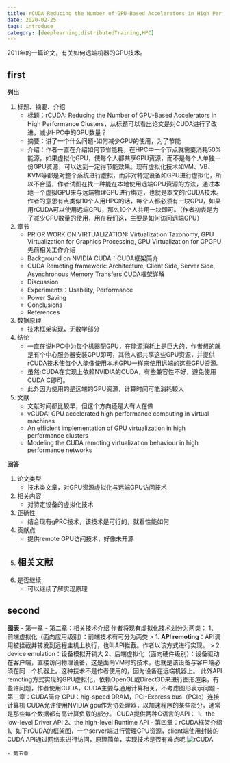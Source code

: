 ```yaml
---
title: rCUDA Reducing the Number of GPU-Based Accelerators in High Performance Clusters
date: 2020-02-25
tags: introduce
category: [deeplearning,distributedTraining,HPC]
---
```

2011年的一篇论文，有关如何远端机器的GPU技术。

## first
**列出**
1. 标题、摘要、介绍
	- 标题：rCUDA: Reducing the Number of GPU-Based Accelerators in High Performance Clusters，从标题可以看出论文是对CUDA进行了改进，减少HPC中的GPU数量？
	- 摘要：讲了一个什么问题-如何减少GPU的使用，为了节能
	- 介绍：作者一直在介绍如何节省能耗，在HPC中一个节点就需要消耗50%能源，如果虚拟化GPU，使每个人都共享GPU资源，而不是每个人单独一份GPU资源，可以达到一定得节能效果。现有虚拟化技术如VM、VB、KVM等都是对整个系统进行虚拟，而非对特定设备如GPU进行虚拟化，所以不合适，作者试图在找一种能在本地使用远端GPU资源的方法，通过本地一个虚拟GPU来与远端物理GPU进行绑定，也就是本文的rCUDA技术。作者的意思有点类似10个人用HPC的话，每个人都必须有一块GPU，如果用rCUDA可以使用远端GPU，那么10个人共用一块即可。（作者初衷是为了减少GPU数量的使用，用在我们这，主要是如何访问远端GPU）
2. 章节
	- PRIOR WORK ON VIRTUALIZATION: Virtualization Taxonomy, GPU Virtualization for Graphics Processing, GPU Virtualization for GPGPU 先前相关工作介绍
	- Background on NVIDIA CUDA：CUDA框架简介
	- CUDA Remoting framework: Architecture, Client Side, Server Side, Asynchronous Memory Transfers CUDA框架详解
	- Discussion
	- Experiments：Usability, Performance
	- Power Saving
	- Conclusions
	- References
3. 数据原理
	- 技术框架实现，无数学部分
4. 结论
	- 一直在说HPC中为每个机器配GPU，在能源消耗上是巨大的，作者想的就是有个中心服务器安装GPU即可，其他人都共享这些GPU资源，并提供rCUDA技术使每个人能像使用本地GPU一样来使用远端的这些GPU资源。
	- 虽然rCUDA在实现上依赖NVIDIA的CUDA，有些兼容性不好，避免使用CUDA C即可。
	- 此外因为使用的是远端的GPU资源，计算时间可能消耗较大
5. 文献
	- 文献时间都比较早，但这个方向还是大有人在做
	- vCUDA: GPU accelerated high performance computing in virtual machines
	- An efficient implementation of GPU virtualization in high performance clusters
	- Modeling the CUDA remoting virtualization behaviour in high performance networks

**回答**
1. 论文类型
	- 技术类文章，对GPU资源虚拟化与远端GPU访问技术
2. 相关内容
	- 对特定设备的虚拟化技术
3. 正确性
	- 结合现有gPRC技术，该技术是可行的，就看性能如何
4. 贡献点
	- 提供remote GPU访问技术，好像未开源
5. 相关文献
	- 
6. 是否继续
	- 可以继续了解实现原理
## second
**图表**
	- 第一章
	- 第二章：相关技术介绍
	作者将现有虚拟化技术划分为两类：
	1、前端虚拟化（面向应用级别）：前端技术有可分为两类
		> 1. **API remoting**：API调用被拦截并转发到远程主机上执行，也叫API拦截。作者以该方式进行实现。
		> 2. device emulation：设备模拟开销大
	2、后端虚拟化（面向硬件级别）：设备驱动在客户端，直接访问物理设备，这是面向VM时的技术，也就是该设备与客户端必须在同一个机器上。这种技术不是作者使用的，因为设备在远端机器上。
	此外API remoting方式实现的GPU虚拟化，依赖OpenGL或Direct3D来进行图形渲染，有些许问题，作者使用CUDA，CUDA主要与通用计算相关，不考虑图形表示问题
	- 第三章：CUDA简介
	GPU：hig-speed DRAM，PCI-Express bus（PCIe）连接计算机
	CUDA允许使用NVIDIA gpu作为协处理器，以加速程序的某些部分，通常是那些每个数据都有高计算负载的部分。
	CUDA提供两种C语言的API：
	1、the low-level Driver API
	2、the high-level Runtime API
	- 第四章：rCUDA框架介绍
	1、如下rCUDA的框架图，一个server端进行管理GPU资源，client端使用封装的CUDA API通过网络来进行访问，原理简单，实现技术是否有难点呢
	![](/images/rCUDA/1.png "rCUDA")
	
	- 第五章
